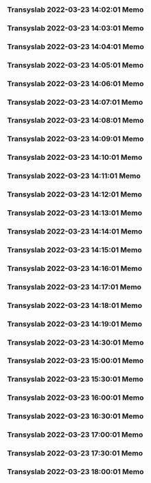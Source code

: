 ### Transyslab 2022-03-23 14:02:01 Memo
### Transyslab 2022-03-23 14:03:01 Memo
### Transyslab 2022-03-23 14:04:01 Memo
### Transyslab 2022-03-23 14:05:01 Memo
### Transyslab 2022-03-23 14:06:01 Memo
### Transyslab 2022-03-23 14:07:01 Memo
### Transyslab 2022-03-23 14:08:01 Memo
### Transyslab 2022-03-23 14:09:01 Memo
### Transyslab 2022-03-23 14:10:01 Memo
### Transyslab 2022-03-23 14:11:01 Memo
### Transyslab 2022-03-23 14:12:01 Memo
### Transyslab 2022-03-23 14:13:01 Memo
### Transyslab 2022-03-23 14:14:01 Memo
### Transyslab 2022-03-23 14:15:01 Memo
### Transyslab 2022-03-23 14:16:01 Memo
### Transyslab 2022-03-23 14:17:01 Memo
### Transyslab 2022-03-23 14:18:01 Memo
### Transyslab 2022-03-23 14:19:01 Memo
### Transyslab 2022-03-23 14:30:01 Memo
### Transyslab 2022-03-23 15:00:01 Memo
### Transyslab 2022-03-23 15:30:01 Memo
### Transyslab 2022-03-23 16:00:01 Memo
### Transyslab 2022-03-23 16:30:01 Memo
### Transyslab 2022-03-23 17:00:01 Memo
### Transyslab 2022-03-23 17:30:01 Memo
### Transyslab 2022-03-23 18:00:01 Memo
